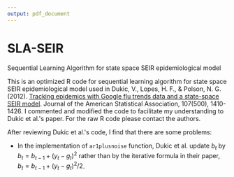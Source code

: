 ```yaml
---
output: pdf_document
---
```

# SLA-SEIR
Sequential Learning Algorithm for state space SEIR epidemiological model

This is an optimized R code  for sequential learning algorithm for state space SEIR epidemiological model used in Dukic, V., Lopes, H. F., & Polson, N. G. (2012). [Tracking epidemics with Google flu trends data and a state-space SEIR model](http://www.tandfonline.com/doi/abs/10.1080/01621459.2012.713876). Journal of the American Statistical Association, 107(500), 1410-1426. I commented and modified the code to facilitate my understanding to Dukic et al.'s paper. For the raw R code please contact the authors.

After reviewing Dukic et al.'s code, I find that there are some problems:

* In the implementation of `ar1plusnoise` function, Dukic et al. update $b_t$ by $b_t = b_{t-1} + (y_t - g_t)^2$ rather than by the iterative formula in their paper, $b_t = b_{t-1} + (y_t - g_t)^2/2$.